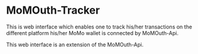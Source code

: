 # MoMOuth-Tracker

This is web interface which enables one to track his/her transactions on the different platform his/her MoMo wallet is connected by MoMOuth-Api.

This web interface is an extension of the MoMOuth-Api.